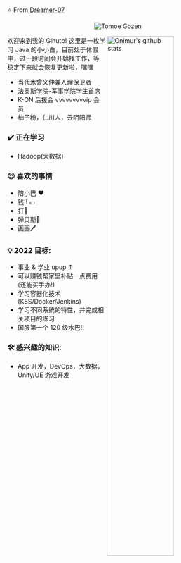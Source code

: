 ⭐️ From [Dreamer-07](https://github.com/Dreamer-07)

<div align="center"><img alt="Tomoe Gozen" src="https://w.wallhaven.cc/full/95/wallhaven-95jdvx.png" /></div>

<p>
  <a>
    <img width="55%" align="right" alt="Onimur's github stats" src="https://github-readme-stats.vercel.app/api?username=Dreamer-07&show_icons=true&hide_border=true" />
  </a>
</p>
欢迎来到我的 Gihutb! 这里是一枚学习 Java 的小小白，目前处于休假中，过一段时间会开始找工作，等稳定下来就会恢复更新啦，嘿嘿

- 当代木曾义仲兼人理保卫者
- 法奥斯学院-军事学院学生首席
- K-ON 后援会 vvvvvvvvvip 会员
- 柚子粉，仁川人，云阴阳师

### ✔️ 正在学习
- Hadoop(大数据)

### 😍 喜欢的事情
- 陪小巴 ❤
- 钱!! 💴
- 打🏀
- 弹贝斯🎸
- 画画🖊

### 💡 2022 目标:
- 事业 & 学业 upup ↑
- 可以赚钱帮家里补贴一点费用(还能买手办!)
- 学习容器化技术(K8S/Docker/Jenkins)
- 学习不同系统的特性，并完成相关项目的练习
- 国服第一个 120 级水巴!!

### 🛠 感兴趣的知识:
- App 开发，DevOps，大数据，Unity/UE 游戏开发
